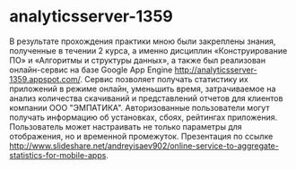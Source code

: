 # analyticsserver-1359
В результате прохождения практики мною были закреплены знания, полученные в течении 2 курса, а именно дисциплин «Конструирование ПО» и «Алгоритмы и структуры данных», а также был реализован онлайн-сервис на базе Google App Engine http://analyticsserver-1359.appspot.com/. 
Сервис позволяет получать статистику их приложений в режиме онлайн, уменьшить время, затрачиваемое на анализ количества скачиваний и представлений отчетов для клиентов компании ООО "ЭМПАТИКА". 
Авторизованные пользователи могут получать информацию об установках, сбоях, рейтингах приложения. Пользователь может настраивать не только параметры для отображения, но и временной промежуток. 
Презентация по ссылке http://www.slideshare.net/andreyisaev902/online-service-to-aggregate-statistics-for-mobile-apps.
